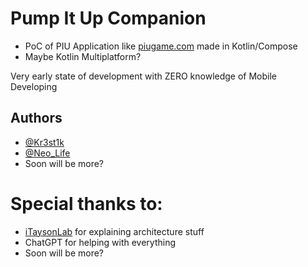 # Pump It Up Companion 
* PoC of PIU Application like [piugame.com](https://piugame.com) made in Kotlin/Compose
* Maybe Kotlin Multiplatform?

Very early state of development with ZERO knowledge of Mobile Developing

## Authors

- [@Kr3st1k](https://github.com/kr3st1k)
- [@Neo_Life](https://github.com/TiredClone)
- Soon will be more?

# Special thanks to:
* [iTaysonLab](https://github.com/iTaysonLab) for explaining architecture stuff
* ChatGPT for helping with everything
* Soon will be more?
